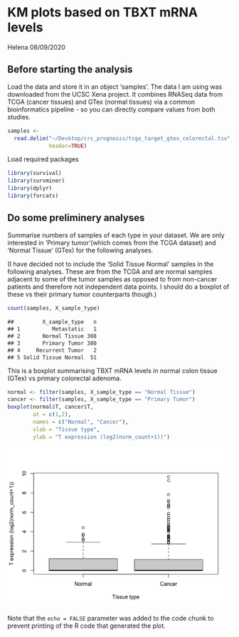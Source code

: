 KM plots based on TBXT mRNA levels
================
Helena
08/09/2020

## Before starting the analysis

Load the data and store it in an object ‘samples’. The data I am using
was downloaded from the UCSC Xena project. It combines RNASeq data from
TCGA (cancer tissues) and GTex (normal tissues) via a common
bioinformatics pipeline - so you can directly compare values from both
studies.

``` r
samples <- 
  read.delim("~/Desktop/crc_prognosis/tcga_target_gtex_colorectal.tsv", 
             header=TRUE)
```

Load required packages

``` r
library(survival)
library(survminer)
library(dplyr)
library(forcats)
```

## Do some preliminery analyses

Summarise numbers of samples of each type in your dataset. We are only
interested in ‘Primary tumor’(which comes from the TCGA dataset) and
‘Normal Tissue’ (GTex) for the following analyses.

(I have decided not to include the ‘Solid Tissue Normal’ samples in the
following analyses. These are from the TCGA and are normal samples
adjacent to some of the tumor samples as opposed to from non-cancer
patients and therefore not independent data points. I should do a
boxplot of these vs their primary tumor counterparts though.)

``` r
count(samples, X_sample_type)
```

    ##         X_sample_type   n
    ## 1          Metastatic   1
    ## 2       Normal Tissue 308
    ## 3       Primary Tumor 380
    ## 4     Recurrent Tumor   2
    ## 5 Solid Tissue Normal  51

This is a boxplot summarising TBXT mRNA levels in normal colon tissue
(GTex) vs primary colorectal adenoma.

``` r
normal <- filter(samples, X_sample_type == "Normal Tissue")
cancer <- filter(samples, X_sample_type == "Primary Tumor")
boxplot(normal$T, cancer$T,
        at = c(1,2),
        names = c("Normal", "Cancer"),
        xlab = "Tissue type",
        ylab = "T expression (log2(norm_count+1))")
```

![](kmplots_tbxt_files/figure-gfm/unnamed-chunk-4-1.png)<!-- -->

Note that the `echo = FALSE` parameter was added to the code chunk to
prevent printing of the R code that generated the plot.
